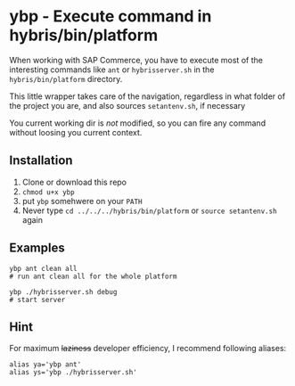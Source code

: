 # ybp - Execute command in hybris/bin/platform

When working with SAP Commerce, you have to execute most of the interesting
commands like `ant` or `hybrisserver.sh` in the `hybris/bin/platform` directory.

This little wrapper takes care of the navigation, regardless in what folder of the 
project you are, and also sources `setantenv.sh`, if necessary

You current working dir is *not* modified, so you can fire any command without loosing you current context.

## Installation

1. Clone or download this repo
1. `chmod u+x ybp`
1. put `ybp` somehwere on your `PATH`
1. Never type `cd ../../../hybris/bin/platform` or `source setantenv.sh` again

## Examples

```
ybp ant clean all
# run ant clean all for the whole platform

ybp ./hybrisserver.sh debug
# start server
```

## Hint

For maximum ~~laziness~~ developer efficiency, I recommend following aliases:

```
alias ya='ybp ant'
alias ys='ybp ./hybrisserver.sh'
```
